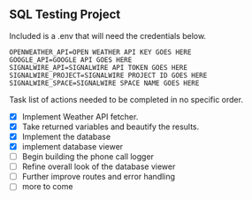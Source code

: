 SQL Testing Project
---------
Included is a .env that will need the credentials below.
```dotenv
OPENWEATHER_API=OPEN WEATHER API KEY GOES HERE
GOOGLE_API=GOOGLE API GOES HERE
SIGNALWIRE_API=SIGNALWIRE API TOKEN GOES HERE
SIGNALWIRE_PROJECT=SIGNALWIRE PROJECT ID GOES HERE
SIGNALWIRE_SPACE=SIGNALWIRE SPACE NAME GOES HERE
```
Task list of actions needed to be completed in no specific order.
- [x] Implement Weather API fetcher.
- [x] Take returned variables and beautify the results.
- [x] Implement the database
- [x] implement database viewer
- [ ] Begin building the phone call logger
- [ ] Refine overall look of the database viewer
- [ ] Further improve routes and error handling
- [ ] more to come
